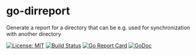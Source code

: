 # go-dirreport
Generate a report for a directory that can be e.g. used for synchronization with another directory

[![License: MIT](https://img.shields.io/badge/License-MIT-yellow.svg)](https://opensource.org/licenses/MIT)
[![Build Status](https://travis-ci.org/Codehardt/go-dirreport.svg?branch=master)](https://travis-ci.org/Codehardt/go-dirreport)
[![Go Report Card](https://goreportcard.com/badge/github.com/Codehardt/go-dirreport)](https://goreportcard.com/report/github.com/Codehardt/go-dirreport)
[![GoDoc](https://godoc.org/github.com/Codehardt/go-dirreport?status.svg)](https://godoc.org/github.com/Codehardt/go-dirreport)
